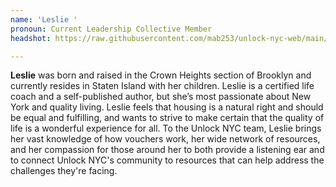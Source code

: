 ```yaml
---
name: 'Leslie '
pronoun: Current Leadership Collective Member
headshot: https://raw.githubusercontent.com/mab253/unlock-nyc-web/main/uploads/leslie_cropped-copy.png

---
```

**Leslie** was born and raised in the Crown Heights section of Brooklyn and currently resides in Staten Island with her children. Leslie is a certified life coach and a self-published author, but she’s most passionate about New York and quality living. Leslie feels that housing is a natural right and should be equal and fulfilling, and wants to strive to make certain that the quality of life is a wonderful experience for all. To the Unlock NYC team, Leslie brings her vast knowledge of how vouchers work, her wide network of resources, and her compassion for those around her to both provide a listening ear and to connect Unlock NYC's community to resources that can help address the challenges they're facing.